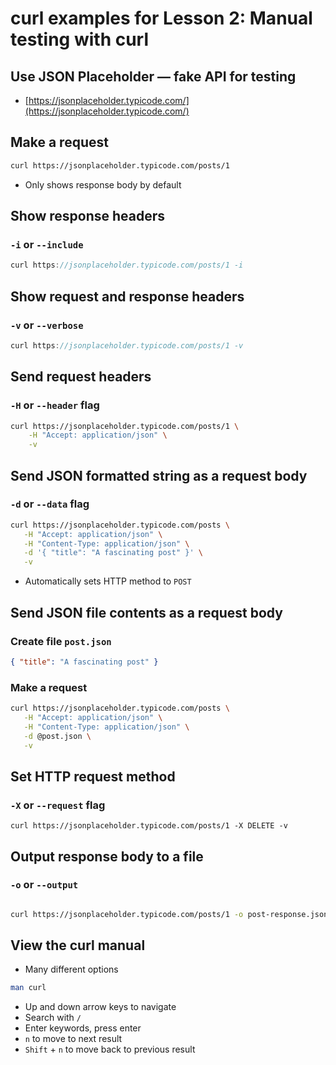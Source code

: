 # curl examples for Lesson 2: Manual testing with curl

## Use JSON Placeholder — fake API for testing

- [https://jsonplaceholder.typicode.com/](https://jsonplaceholder.typicode.com/)

## Make a request

```bash
curl https://jsonplaceholder.typicode.com/posts/1
```

- Only shows response body by default

## Show response headers

### `-i` or `--include`

```jsx
curl https://jsonplaceholder.typicode.com/posts/1 -i
```

## Show request and response headers

### `-v` or `--verbose`

```jsx
curl https://jsonplaceholder.typicode.com/posts/1 -v
```

## Send request headers

### `-H` or `--header` flag

```bash
curl https://jsonplaceholder.typicode.com/posts/1 \
	-H "Accept: application/json" \
	-v
```

## Send JSON formatted string as a request body

### `-d` or `--data` flag

```bash
curl https://jsonplaceholder.typicode.com/posts \
   -H "Accept: application/json" \
   -H "Content-Type: application/json" \
   -d '{ "title": "A fascinating post" }' \
   -v
```

- Automatically sets HTTP method to `POST`

## Send JSON file contents as a request body

### Create file `post.json`

```json
{ "title": "A fascinating post" }
```

### Make a request

```bash
curl https://jsonplaceholder.typicode.com/posts \
   -H "Accept: application/json" \
   -H "Content-Type: application/json" \
   -d @post.json \
   -v
```

## Set HTTP request method

### `-X` or `--request` flag

```
curl https://jsonplaceholder.typicode.com/posts/1 -X DELETE -v
```

## Output response body to a file

### `-o` or `--output`

```bash

curl https://jsonplaceholder.typicode.com/posts/1 -o post-response.json
```

## View the curl manual

- Many different options

```bash
man curl
```

- Up and down arrow keys to navigate
- Search with `/`
- Enter keywords, press enter
- `n` to move to next result
- `Shift` + `n` to move back to previous result
